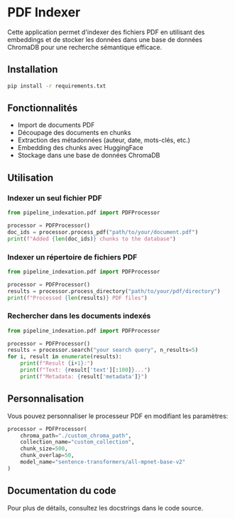 # PDF Indexer

Cette application permet d'indexer des fichiers PDF en utilisant des embeddings et de stocker les données dans une base de données ChromaDB pour une recherche sémantique efficace.

## Installation

```bash
pip install -r requirements.txt
```

## Fonctionnalités

- Import de documents PDF
- Découpage des documents en chunks
- Extraction des métadonnées (auteur, date, mots-clés, etc.)
- Embedding des chunks avec HuggingFace
- Stockage dans une base de données ChromaDB

## Utilisation

### Indexer un seul fichier PDF

```python
from pipeline_indexation.pdf import PDFProcessor

processor = PDFProcessor()
doc_ids = processor.process_pdf("path/to/your/document.pdf")
print(f"Added {len(doc_ids)} chunks to the database")
```

### Indexer un répertoire de fichiers PDF

```python
from pipeline_indexation.pdf import PDFProcessor

processor = PDFProcessor()
results = processor.process_directory("path/to/your/pdf/directory")
print(f"Processed {len(results)} PDF files")
```

### Rechercher dans les documents indexés

```python
from pipeline_indexation.pdf import PDFProcessor

processor = PDFProcessor()
results = processor.search("your search query", n_results=5)
for i, result in enumerate(results):
    print(f"Result {i+1}:")
    print(f"Text: {result['text'][:100]}...")
    print(f"Metadata: {result['metadata']}")
```

## Personnalisation

Vous pouvez personnaliser le processeur PDF en modifiant les paramètres:

```python
processor = PDFProcessor(
    chroma_path="./custom_chroma_path",
    collection_name="custom_collection",
    chunk_size=500,
    chunk_overlap=50,
    model_name="sentence-transformers/all-mpnet-base-v2"
)
```

## Documentation du code

Pour plus de détails, consultez les docstrings dans le code source. 